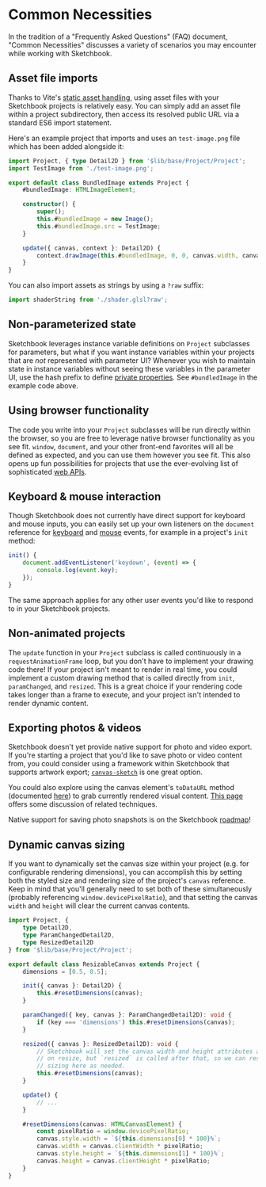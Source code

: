 # Common Necessities

In the tradition of a "Frequently Asked Questions" (FAQ) document, "Common Necessities" discusses a variety of scenarios you may encounter while working with Sketchbook.

## Asset file imports

Thanks to Vite's [static asset handling](https://vitejs.dev/guide/assets.html), using asset files with your Sketchbook projects is relatively easy. You can simply add an asset file within a project subdirectory, then access its resolved public URL via a standard ES6 import statement.

Here's an example project that imports and uses an `test-image.png` file which has been added alongside it:

```ts
import Project, { type Detail2D } from '$lib/base/Project/Project';
import TestImage from './test-image.png';

export default class BundledImage extends Project {
    #bundledImage: HTMLImageElement;

    constructor() {
        super();
        this.#bundledImage = new Image();
        this.#bundledImage.src = TestImage;
    }

    update({ canvas, context }: Detail2D) {
        context.drawImage(this.#bundledImage, 0, 0, canvas.width, canvas.height);
    }
}
```

You can also import assets as strings by using a `?raw` suffix:

```ts
import shaderString from './shader.glsl?raw';
```

## Non-parameterized state

Sketchbook leverages instance variable definitions on `Project` subclasses for parameters, but what if you want instance variables within your projects that are _not_ represented with parameter UI? Whenever you wish to maintain state in instance variables without seeing these variables in the parameter UI, use the hash prefix to define [private properties](https://developer.mozilla.org/en-US/docs/Web/JavaScript/Reference/Classes/Private_class_fields). See `#bundledImage` in the example code above.

## Using browser functionality

The code you write into your `Project` subclasses will be run directly within the browser, so you are free to leverage native browser functionality as you see fit. `window`, `document`, and your other front-end favorites will all be defined as expected, and you can use them however you see fit. This also opens up fun possibilities for projects that use the ever-evolving list of sophisticated [web APIs](https://developer.mozilla.org/en-US/docs/Web/API).

## Keyboard & mouse interaction

Though Sketchbook does not currently have direct support for keyboard and mouse inputs, you can easily set up your own listeners on the `document` reference for [keyboard](https://developer.mozilla.org/en-US/docs/Web/API/KeyboardEvent) and [mouse](https://developer.mozilla.org/en-US/docs/Web/API/MouseEvent) events, for example in a project's `init` method:

```ts
init() {
    document.addEventListener('keydown', (event) => {
        console.log(event.key);
    });
}
```

The same approach applies for any other user events you'd like to respond to in your Sketchbook projects.

## Non-animated projects

The `update` function in your `Project` subclass is called continuously in a `requestAnimationFrame` loop, but you don't have to implement your drawing code there! If your project isn't meant to render in real time, you could implement a custom drawing method that is called directly from `init`, `paramChanged`, and `resized`. This is a great choice if your rendering code takes longer than a frame to execute, and your project isn't intended to render dynamic content.

## Exporting photos & videos

Sketchbook doesn't yet provide native support for photo and video export. If you're starting a project that you'd like to save photo or video content from, you could consider using a framework within Sketchbook that supports artwork export; [`canvas-sketch`](https://github.com/mattdesl/canvas-sketch/blob/master/docs/exporting-artwork.md) is one great option.

You could also explore using the canvas element's `toDataURL` method (documented [here](https://developer.mozilla.org/en-US/docs/Web/API/HTMLCanvasElement/toDataURL)) to grab currently rendered visual content. [This page](https://fjolt.com/article/html-canvas-save-as-image) offers some discussion of related techniques.

Native support for saving photo snapshots is on the Sketchbook [roadmap](https://github.com/flatpickles/sketchbook/issues/65)!

## Dynamic canvas sizing

If you want to dynamically set the canvas size within your project (e.g. for configurable rendering dimensions), you can accomplish this by setting both the styled size and rendering size of the project's `canvas` reference. Keep in mind that you'll generally need to set both of these simultaneously (probably referencing `window.devicePixelRatio`), and that setting the canvas `width` and `height` will clear the current canvas contents.

```ts
import Project, {
    type Detail2D,
    type ParamChangedDetail2D,
    type ResizedDetail2D
} from '$lib/base/Project/Project';

export default class ResizableCanvas extends Project {
    dimensions = [0.5, 0.5];

    init({ canvas }: Detail2D) {
        this.#resetDimensions(canvas);
    }

    paramChanged({ key, canvas }: ParamChangedDetail2D): void {
        if (key === 'dimensions') this.#resetDimensions(canvas);
    }

    resized({ canvas }: ResizedDetail2D): void {
        // Sketchbook will set the canvas width and height attributes automatically
        // on resize, but `resized` is called after that, so we can reset the canvas
        // sizing here as needed.
        this.#resetDimensions(canvas);
    }

    update() {
        // ...
    }

    #resetDimensions(canvas: HTMLCanvasElement) {
        const pixelRatio = window.devicePixelRatio;
        canvas.style.width = `${this.dimensions[0] * 100}%`;
        canvas.width = canvas.clientWidth * pixelRatio;
        canvas.style.height = `${this.dimensions[1] * 100}%`;
        canvas.height = canvas.clientHeight * pixelRatio;
    }
}
```
